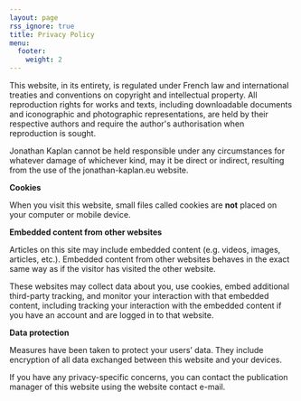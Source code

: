 ```yaml
---
layout: page
rss_ignore: true
title: Privacy Policy
menu:
  footer:
    weight: 2
---
```


This website, in its entirety, is regulated under French law and international treaties and conventions on copyright and intellectual property. All reproduction rights for works and texts, including downloadable documents and iconographic and photographic representations, are held by their respective authors and require the author's authorisation when reproduction is sought.

Jonathan Kaplan cannot be held responsible under any circumstances for whatever damage of whichever kind, may it be direct or indirect, resulting from the use of the jonathan-kaplan.eu website.

**Cookies**

When you visit this website, small files called cookies are **not** placed on your computer or mobile device.

**Embedded content from other websites**

Articles on this site may include embedded content (e.g. videos, images, articles, etc.). Embedded content from other websites behaves in the exact same way as if the visitor has visited the other website.

These websites may collect data about you, use cookies, embed additional third-party tracking, and monitor your interaction with that embedded content, including tracking your interaction with the embedded content if you have an account and are logged in to that website.

**Data protection**

Measures have been taken to protect your users’ data. They include encryption of all data exchanged between this website and your devices.

If you have any privacy-specific concerns, you can contact the publication manager of this website using the website contact e-mail.
